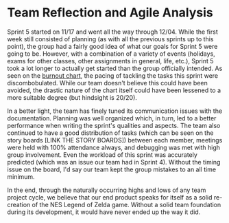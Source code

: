 # Team Reflection and Agile Analysis
Sprint 5 started on 11/17 and went all the way through 12/04. While the first week still consisted of planning (as with all the previous sprints up to this point),
the group had a fairly good idea of what our goals for Sprint 5 were going to be. However, with a combination of a variety of events (holidays, exams for other
classes, other assignments in general, life, etc.), Sprint 5 took a lot longer to actually get started than the group officially intended. As seen on the [burnout
chart](https://github.com/EthanHuston/CSE-3902-Legendary-Legend-of-Zelda-Dungeon/blob/master/docs/sprint5/BurndownChart.PNG), the pacing of tackling the tasks this sprint were discombobulated. While our team doesn't believe this could have been avoided, the
drastic nature of the chart itself could have been lessened to a more suitable degree (but hindsight is 20/20).

In a better light, the team has finely tuned its communication issues with the documentation. Planning was well organized which, in turn, led to a better
performance when writing the sprint's qualities and aspects. The team also continued to have a good distribution of tasks (which can be seen on the story boards
[LINK THE STORY BOARDS]) between each member, meetings were held with 100% attendance always, and debugging was met with high group involvement. Even the workload
of this sprint was accurately predicted (which was an issue our team had in Sprint 4). Without the timing issue on the board, I'd say our team kept the group
mistakes to an all time minimum.

In the end, through the naturally occurring highs and lows of any team project cycle, we believe that our end product speaks for itself as a solid re-creation of the NES Legend
of Zelda game. Without a solid team foundation during its development, it would have never ended up the way it did.
